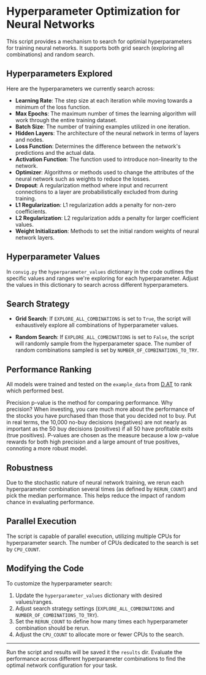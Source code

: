# Hyperparameter Optimization for Neural Networks

This script provides a mechanism to search for optimial hyperparameters for training neural networks.
It supports both grid search (exploring all combinations) and random search.

## Hyperparameters Explored

Here are the hyperparameters we currently search across:

- **Learning Rate**: The step size at each iteration while moving towards a minimum of the loss function.
- **Max Epochs**: The maximum number of times the learning algorithm will work through the entire training dataset.
- **Batch Size**: The number of training examples utilized in one iteration.
- **Hidden Layers**: The architecture of the neural network in terms of layers and nodes.
- **Loss Function**: Determines the difference between the network's predictions and the actual data.
- **Activation Function**: The function used to introduce non-linearity to the network.
- **Optimizer**: Algorithms or methods used to change the attributes of the neural network such as weights to reduce the
  losses.
- **Dropout**: A regularization method where input and recurrent connections to a layer are probabilistically excluded
  from during training.
- **L1 Regularization**: L1 regularization adds a penalty for non-zero coefficients.
- **L2 Regularization**: L2 regularization adds a penalty for larger coefficient values.
- **Weight Initialization**: Methods to set the initial random weights of neural network layers.

## Hyperparameter Values

In `convig.py` the `hyperparameter_values` dictionary in the code outlines the specific values and ranges we're
exploring for each hyperparameter. Adjust the values in this dictionary to search across different hyperparameters.

## Search Strategy

- **Grid Search**: If `EXPLORE_ALL_COMBINATIONS` is set to `True`, the script will exhaustively explore all combinations
  of hyperparameter values.

- **Random Search**: If `EXPLORE_ALL_COMBINATIONS` is set to `False`, the script will randomly sample from the
  hyperparameter space. The number of random combinations sampled is set by `NUMBER_OF_COMBINATIONS_TO_TRY`.

## Performance Ranking
All models were trained and tested on the `example_data` from [D.AT](https://d.at/ref/github-python-examples)
to rank which performed best.

Precision p-value is the method for comparing performance.  Why precision?
When investing, you care much more about the performance of the stocks you have purchased
than those that you decided not to buy. Put in real terms, the 10,000 no-buy decisions (negatives)
are not nearly as important as the 50 buy decisions (positives) if all 50 have profitable exits (true positives).
P-values are chosen as the measure because a low p-value rewards for both high precision and a large
amount of true positives, connoting a more robust model.

## Robustness

Due to the stochastic nature of neural network training, we rerun each hyperparameter combination several times (as
defined by `RERUN_COUNT`) and pick the median performance. This helps reduce the impact of random chance in evaluating
performance.

## Parallel Execution

The script is capable of parallel execution, utilizing multiple CPUs for hyperparameter search. The number of CPUs
dedicated to the search is set by `CPU_COUNT`.

## Modifying the Code

To customize the hyperparameter search:

1. Update the `hyperparameter_values` dictionary with desired values/ranges.
2. Adjust search strategy settings (`EXPLORE_ALL_COMBINATIONS` and `NUMBER_OF_COMBINATIONS_TO_TRY`).
3. Set the `RERUN_COUNT` to define how many times each hyperparameter combination should be rerun.
4. Adjust the `CPU_COUNT` to allocate more or fewer CPUs to the search.

---

Run the script and results will be saved it the `results` dir. Evaluate the performance across different hyperparameter
combinations to find the optimal network configuration for your task.